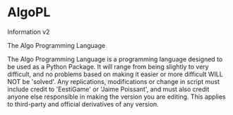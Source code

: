 # AlgoPL
Information v2

The Algo Programming Language

The Algo Programming Language is a programming language designed to be used as a Python Package. It will range from being slightly to very difficult, and no problems based on making it easier or more difficult WILL NOT be 'solved'.
Any replications, modifications or change in script must include credit to 'EestiGame' or 'Jaime Poissant', and must also credit anyone else responsible in making the version you are editing. This applies to third-party and official derivatives of any version.
